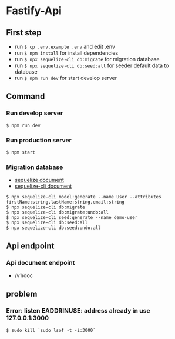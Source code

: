 # Fastify-Api

## First step
- run ``` $ cp .env.example .env ``` and edit .env
- run ``` $ npm install ``` for install dependencies
- run ``` $ npx sequelize-cli db:migrate ``` for migration database
- run ``` $ npx sequelize-cli db:seed:all ``` for seeder default data to database
- run ``` $ npm run dev ``` for start develop server

## Command

### Run develop server
```
$ npm run dev
```

### Run production server
```
$ npm start
```

### Migration database
- [sequelize document](http://docs.sequelizejs.com/)
- [sequelize-cli document](https://github.com/sequelize/cli)
```
$ npx sequelize-cli model:generate --name User --attributes firstName:string,lastName:string,email:string
$ npx sequelize-cli db:migrate
$ npx sequelize-cli db:migrate:undo:all
$ npx sequelize-cli seed:generate --name demo-user
$ npx sequelize-cli db:seed:all
$ npx sequelize-cli db:seed:undo:all
```

## Api endpoint

### Api document endpoint
  - /v1/doc

## problem

### Error: listen EADDRINUSE: address already in use 127.0.0.1:3000
```
$ sudo kill `sudo lsof -t -i:3000`
```